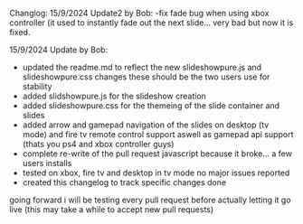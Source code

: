 Changlog:
15/9/2024 Update2 by Bob:
-fix fade bug when using xbox controller (it used to instantly fade out the next slide... very bad but now it is fixed.

15/9/2024 Update by Bob:
- updated the readme.md to reflect the new slideshowpure.js and slideshowpure.css changes these should be the two users use for stability
- added slidshowpure.js for the slideshow creation
- added slideshowpure.css for the themeing of the slide container and slides
- added arrow and gamepad navigation of the slides on desktop (tv mode) and fire tv remote control support aswell as gamepad api support (thats you ps4 and xbox controller guys)
- complete re-write of the pull request javascript because it broke... a few users installs 
- tested on xbox, fire tv and desktop in tv mode no major issues reported
- created this changelog to track specific changes done

going forward i will be testing every pull request before actually letting it go live (this may take a while to accept new pull requests)
